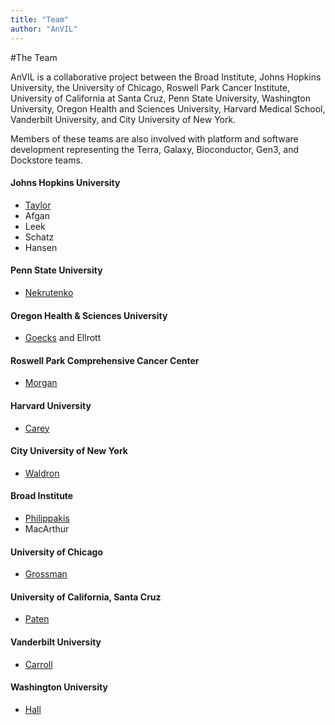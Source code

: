 ```yaml
---
title: "Team"
author: "AnVIL"
---
```


#The Team

<hero small>AnVIL is a collaborative project between the Broad Institute, Johns Hopkins University, the University of Chicago, Roswell Park Cancer Institute, University of California at Santa Cruz, Penn State University, Washington University, Oregon Health and Sciences University, Harvard Medical School, Vanderbilt University, and City University of New York.</hero>
 
 Members of these teams are also involved with platform and software development representing the Terra, Galaxy, Bioconductor, Gen3, and Dockstore teams. 


#### Johns Hopkins University
- [Taylor](https://www.taylorlab.org)
- Afgan
- Leek
- Schatz
- Hansen

#### Penn State University
- [Nekrutenko](https://nekrut.github.io/lab_site)

#### Oregon Health & Sciences University
- [Goecks](https://goeckslab.org) and Ellrott

#### Roswell Park Comprehensive Cancer Center
- [Morgan](https://bioconductor.org/about/core-team)

#### Harvard University
- [Carey](http://vjcitn.github.io)

#### City University of New York
- [Waldron](https://waldronlab.io)

#### Broad Institute
- [Philippakis](https://www.broadinstitute.org/bios/anthony-philippakis-0)
- MacArthur

#### University of Chicago
- [Grossman](http://rgrossman.com)

#### University of California, Santa Cruz
- [Paten](https://cgl.genomics.ucsc.edu/team)

#### Vanderbilt University
- [Carroll](https://www.vumc.org/dbmi/person/robert-carroll-phd)

#### Washington University
- [Hall](https://www.genome.wustl.edu/research/labs/hall-lab)
